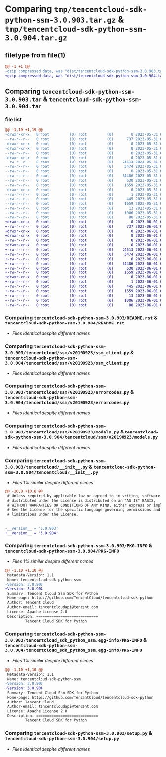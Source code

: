 # Comparing `tmp/tencentcloud-sdk-python-ssm-3.0.903.tar.gz` & `tmp/tencentcloud-sdk-python-ssm-3.0.904.tar.gz`

## filetype from file(1)

```diff
@@ -1 +1 @@
-gzip compressed data, was "dist/tencentcloud-sdk-python-ssm-3.0.903.tar", last modified: Wed May 31 02:19:50 2023, max compression
+gzip compressed data, was "dist/tencentcloud-sdk-python-ssm-3.0.904.tar", last modified: Thu Jun  1 02:45:35 2023, max compression
```

## Comparing `tencentcloud-sdk-python-ssm-3.0.903.tar` & `tencentcloud-sdk-python-ssm-3.0.904.tar`

### file list

```diff
@@ -1,19 +1,19 @@
-drwxr-xr-x   0 root         (0) root         (0)        0 2023-05-31 02:19:50.000000 tencentcloud-sdk-python-ssm-3.0.903/
--rw-r--r--   0 root         (0) root         (0)      737 2023-05-31 02:19:50.000000 tencentcloud-sdk-python-ssm-3.0.903/README.rst
-drwxr-xr-x   0 root         (0) root         (0)        0 2023-05-31 02:19:50.000000 tencentcloud-sdk-python-ssm-3.0.903/tencentcloud/
-drwxr-xr-x   0 root         (0) root         (0)        0 2023-05-31 02:19:50.000000 tencentcloud-sdk-python-ssm-3.0.903/tencentcloud/ssm/
--rw-r--r--   0 root         (0) root         (0)        0 2023-05-31 02:19:50.000000 tencentcloud-sdk-python-ssm-3.0.903/tencentcloud/ssm/__init__.py
-drwxr-xr-x   0 root         (0) root         (0)        0 2023-05-31 02:19:50.000000 tencentcloud-sdk-python-ssm-3.0.903/tencentcloud/ssm/v20190923/
--rw-r--r--   0 root         (0) root         (0)    24513 2023-05-31 02:19:50.000000 tencentcloud-sdk-python-ssm-3.0.903/tencentcloud/ssm/v20190923/ssm_client.py
--rw-r--r--   0 root         (0) root         (0)     3474 2023-05-31 02:19:50.000000 tencentcloud-sdk-python-ssm-3.0.903/tencentcloud/ssm/v20190923/errorcodes.py
--rw-r--r--   0 root         (0) root         (0)        0 2023-05-31 02:19:50.000000 tencentcloud-sdk-python-ssm-3.0.903/tencentcloud/ssm/v20190923/__init__.py
--rw-r--r--   0 root         (0) root         (0)    64486 2023-05-31 02:19:50.000000 tencentcloud-sdk-python-ssm-3.0.903/tencentcloud/ssm/v20190923/models.py
--rw-r--r--   0 root         (0) root         (0)      630 2023-05-31 02:19:50.000000 tencentcloud-sdk-python-ssm-3.0.903/tencentcloud/__init__.py
--rw-r--r--   0 root         (0) root         (0)     1659 2023-05-31 02:19:50.000000 tencentcloud-sdk-python-ssm-3.0.903/PKG-INFO
-drwxr-xr-x   0 root         (0) root         (0)        0 2023-05-31 02:19:50.000000 tencentcloud-sdk-python-ssm-3.0.903/tencentcloud_sdk_python_ssm.egg-info/
--rw-r--r--   0 root         (0) root         (0)        1 2023-05-31 02:19:50.000000 tencentcloud-sdk-python-ssm-3.0.903/tencentcloud_sdk_python_ssm.egg-info/dependency_links.txt
--rw-r--r--   0 root         (0) root         (0)      445 2023-05-31 02:19:50.000000 tencentcloud-sdk-python-ssm-3.0.903/tencentcloud_sdk_python_ssm.egg-info/SOURCES.txt
--rw-r--r--   0 root         (0) root         (0)     1659 2023-05-31 02:19:50.000000 tencentcloud-sdk-python-ssm-3.0.903/tencentcloud_sdk_python_ssm.egg-info/PKG-INFO
--rw-r--r--   0 root         (0) root         (0)       13 2023-05-31 02:19:50.000000 tencentcloud-sdk-python-ssm-3.0.903/tencentcloud_sdk_python_ssm.egg-info/top_level.txt
--rw-r--r--   0 root         (0) root         (0)     1006 2023-05-31 02:19:50.000000 tencentcloud-sdk-python-ssm-3.0.903/setup.py
--rw-r--r--   0 root         (0) root         (0)       88 2023-05-31 02:19:50.000000 tencentcloud-sdk-python-ssm-3.0.903/setup.cfg
+drwxr-xr-x   0 root         (0) root         (0)        0 2023-06-01 02:45:35.000000 tencentcloud-sdk-python-ssm-3.0.904/
+-rw-r--r--   0 root         (0) root         (0)      737 2023-06-01 02:45:34.000000 tencentcloud-sdk-python-ssm-3.0.904/README.rst
+drwxr-xr-x   0 root         (0) root         (0)        0 2023-06-01 02:45:35.000000 tencentcloud-sdk-python-ssm-3.0.904/tencentcloud/
+drwxr-xr-x   0 root         (0) root         (0)        0 2023-06-01 02:45:35.000000 tencentcloud-sdk-python-ssm-3.0.904/tencentcloud/ssm/
+-rw-r--r--   0 root         (0) root         (0)        0 2023-06-01 02:45:34.000000 tencentcloud-sdk-python-ssm-3.0.904/tencentcloud/ssm/__init__.py
+drwxr-xr-x   0 root         (0) root         (0)        0 2023-06-01 02:45:35.000000 tencentcloud-sdk-python-ssm-3.0.904/tencentcloud/ssm/v20190923/
+-rw-r--r--   0 root         (0) root         (0)    24513 2023-06-01 02:45:34.000000 tencentcloud-sdk-python-ssm-3.0.904/tencentcloud/ssm/v20190923/ssm_client.py
+-rw-r--r--   0 root         (0) root         (0)     3474 2023-06-01 02:45:34.000000 tencentcloud-sdk-python-ssm-3.0.904/tencentcloud/ssm/v20190923/errorcodes.py
+-rw-r--r--   0 root         (0) root         (0)        0 2023-06-01 02:45:34.000000 tencentcloud-sdk-python-ssm-3.0.904/tencentcloud/ssm/v20190923/__init__.py
+-rw-r--r--   0 root         (0) root         (0)    64486 2023-06-01 02:45:34.000000 tencentcloud-sdk-python-ssm-3.0.904/tencentcloud/ssm/v20190923/models.py
+-rw-r--r--   0 root         (0) root         (0)      630 2023-06-01 02:45:34.000000 tencentcloud-sdk-python-ssm-3.0.904/tencentcloud/__init__.py
+-rw-r--r--   0 root         (0) root         (0)     1659 2023-06-01 02:45:35.000000 tencentcloud-sdk-python-ssm-3.0.904/PKG-INFO
+drwxr-xr-x   0 root         (0) root         (0)        0 2023-06-01 02:45:35.000000 tencentcloud-sdk-python-ssm-3.0.904/tencentcloud_sdk_python_ssm.egg-info/
+-rw-r--r--   0 root         (0) root         (0)        1 2023-06-01 02:45:35.000000 tencentcloud-sdk-python-ssm-3.0.904/tencentcloud_sdk_python_ssm.egg-info/dependency_links.txt
+-rw-r--r--   0 root         (0) root         (0)      445 2023-06-01 02:45:35.000000 tencentcloud-sdk-python-ssm-3.0.904/tencentcloud_sdk_python_ssm.egg-info/SOURCES.txt
+-rw-r--r--   0 root         (0) root         (0)     1659 2023-06-01 02:45:35.000000 tencentcloud-sdk-python-ssm-3.0.904/tencentcloud_sdk_python_ssm.egg-info/PKG-INFO
+-rw-r--r--   0 root         (0) root         (0)       13 2023-06-01 02:45:35.000000 tencentcloud-sdk-python-ssm-3.0.904/tencentcloud_sdk_python_ssm.egg-info/top_level.txt
+-rw-r--r--   0 root         (0) root         (0)     1006 2023-06-01 02:45:34.000000 tencentcloud-sdk-python-ssm-3.0.904/setup.py
+-rw-r--r--   0 root         (0) root         (0)       88 2023-06-01 02:45:35.000000 tencentcloud-sdk-python-ssm-3.0.904/setup.cfg
```

### Comparing `tencentcloud-sdk-python-ssm-3.0.903/README.rst` & `tencentcloud-sdk-python-ssm-3.0.904/README.rst`

 * *Files identical despite different names*

### Comparing `tencentcloud-sdk-python-ssm-3.0.903/tencentcloud/ssm/v20190923/ssm_client.py` & `tencentcloud-sdk-python-ssm-3.0.904/tencentcloud/ssm/v20190923/ssm_client.py`

 * *Files identical despite different names*

### Comparing `tencentcloud-sdk-python-ssm-3.0.903/tencentcloud/ssm/v20190923/errorcodes.py` & `tencentcloud-sdk-python-ssm-3.0.904/tencentcloud/ssm/v20190923/errorcodes.py`

 * *Files identical despite different names*

### Comparing `tencentcloud-sdk-python-ssm-3.0.903/tencentcloud/ssm/v20190923/models.py` & `tencentcloud-sdk-python-ssm-3.0.904/tencentcloud/ssm/v20190923/models.py`

 * *Files identical despite different names*

### Comparing `tencentcloud-sdk-python-ssm-3.0.903/tencentcloud/__init__.py` & `tencentcloud-sdk-python-ssm-3.0.904/tencentcloud/__init__.py`

 * *Files 1% similar despite different names*

```diff
@@ -10,8 +10,8 @@
 # Unless required by applicable law or agreed to in writing, software
 # distributed under the License is distributed on an "AS IS" BASIS,
 # WITHOUT WARRANTIES OR CONDITIONS OF ANY KIND, either express or implied.
 # See the License for the specific language governing permissions and
 # limitations under the License.
 
 
-__version__ = '3.0.903'
+__version__ = '3.0.904'
```

### Comparing `tencentcloud-sdk-python-ssm-3.0.903/PKG-INFO` & `tencentcloud-sdk-python-ssm-3.0.904/PKG-INFO`

 * *Files 1% similar despite different names*

```diff
@@ -1,10 +1,10 @@
 Metadata-Version: 1.1
 Name: tencentcloud-sdk-python-ssm
-Version: 3.0.903
+Version: 3.0.904
 Summary: Tencent Cloud Ssm SDK for Python
 Home-page: https://github.com/TencentCloud/tencentcloud-sdk-python
 Author: Tencent Cloud
 Author-email: tencentcloudapi@tencent.com
 License: Apache License 2.0
 Description: ============================
         Tencent Cloud SDK for Python
```

### Comparing `tencentcloud-sdk-python-ssm-3.0.903/tencentcloud_sdk_python_ssm.egg-info/PKG-INFO` & `tencentcloud-sdk-python-ssm-3.0.904/tencentcloud_sdk_python_ssm.egg-info/PKG-INFO`

 * *Files 1% similar despite different names*

```diff
@@ -1,10 +1,10 @@
 Metadata-Version: 1.1
 Name: tencentcloud-sdk-python-ssm
-Version: 3.0.903
+Version: 3.0.904
 Summary: Tencent Cloud Ssm SDK for Python
 Home-page: https://github.com/TencentCloud/tencentcloud-sdk-python
 Author: Tencent Cloud
 Author-email: tencentcloudapi@tencent.com
 License: Apache License 2.0
 Description: ============================
         Tencent Cloud SDK for Python
```

### Comparing `tencentcloud-sdk-python-ssm-3.0.903/setup.py` & `tencentcloud-sdk-python-ssm-3.0.904/setup.py`

 * *Files identical despite different names*

